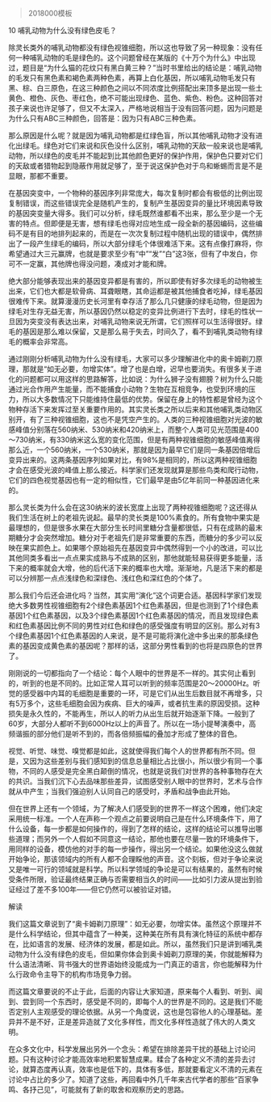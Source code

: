 # 
> 2018000模板


10 哺乳动物为什么没有绿色皮毛？


除灵长类外的哺乳动物都没有绿色视锥细胞，所以这也导致了另一种现象：没有任何一种哺乳动物的毛是绿色的。这个问题曾经在某版的《十万个为什么》中出现过，题目是“为什么猫的花纹只有黑白黄三种？”当时书里给出的结论是：哺乳动物的毛发只有黑色素和褐色素两种色素，再算上白化基因，所以哺乳动物毛发只有黑、棕、白三原色，在这三种颜色之间以不同浓度比例搭配出来顶多是出现一些土黄色、橙色、灰色、枣红色，绝不可能出现绿色、蓝色、紫色、粉色。这种回答对孩子来说也许足够了，但又不太深入，严格地说相当于没有回答问题，因为问题是为什么只有ABC三种颜色，回答是：因为只有ABC三种色素。

那么原因是什么呢？就是因为哺乳动物都是红绿色盲，所以其他哺乳动物才没有进化出绿毛。绿色对它们来说和灰色没什么区别，哺乳动物的天敌一般来说也是哺乳动物，所以绿色的皮毛并不能起到比其他颜色更好的保护作用，保护色只要对它们的天敌或者猎物起到隐蔽作用就足够了，至于说这保护色对于鸟和蜥蜴而言是不是显眼，那都不重要。

在基因突变中，一个物种的基因序列非常庞大，每次复制时都会有极低的比例出现复制错误，而这些错误完全是随机产生的，复制产生基因变异的量比环境因素导致的基因突变量大得多。我们可以分析，绿毛既然谁都看不出来，那么至少是一个无害的特点。但即便是无害，想有绿毛也得对应地生成一段全新的基因编码，这些编码不是有目的地排列起来的，而是在一次次复制过程中随机出现的错误中，偶然排出了一段产生绿毛的编码，所以大部分绿毛个体很难活下来。这有点像打麻将，你希望通过大三元赢牌，也就是要求至少有“中”“发”“白”这3张，但有了中发白，你可不一定赢，其他牌也得没问题，凑成对才能和牌。

绝大部分能够表现出来的基因变异都是有害的，所以即使有好多次绿毛的动物被生出来，它们也大都是软骨病、耳聋眼瞎，其命运都是被其他捕食者吃掉，绿毛基因很难传下来。就算漫漫历史长河里有幸存活了那么几只健康的绿毛动物，但是因为绿毛对生存无益无害，所以基因仍然以稳定的变异比例进行下去时，绿毛的性状一旦因为突变没有表达出来，对哺乳动物来说无所谓，它们照样可以生活得很好。绿毛的基因是那么难以保留，又是那么易于失去，时间久了，看不到哺乳类动物有绿毛的概率会非常高。

通过刚刚分析哺乳动物为什么没有绿毛，大家可以多少理解进化中的奥卡姆剃刀原理，那就是“如无必要，勿增实体”。增了也是白增，迟早也要消失。有很多关于进化的问题都可以用这样的思路解答，比如说：为什么狮子没有翅膀？树为什么只能通过光合作用产生能量，而不能捕食小动物？生物在互相竞争，也受到环境的压力，所以大多数情况下只能维持住最低的优势。保留在身上的特性都是曾经为这个物种存活下来发挥过至关重要作用的。其实灵长类之所以后来和其他哺乳类动物区别开，有了三种视锥细胞，这也不是凭空产生的。人类的三种视锥细胞对光波的敏感峰值分别落在560纳米、530纳米和420纳米上，而整个人类可见光范围是400～730纳米，有330纳米这么宽的变化范围，但是有两种视锥细胞的敏感峰值离得那么近，一个560纳米，一个530纳米，那就是因为最早它们是同一条基因倍增后变异出来的。这两条基因序列如果对比，有98%是相同的，所以这两种视锥细胞才会在感受光波的峰值上那么接近。科学家们还发现就算是那些鸟类和爬行动物，它们的四色视觉基因也有一定的相似性，它们最早是由5亿年前同一种基因进化来的。

那么灵长类为什么会在这30纳米的波长宽度上出现了两种视锥细胞呢？这还得从我们生活在树上的老祖先说起。最早的灵长类是100%素食的。所有食物中果实是最理想的，但是很多水果在大部分生长时间里糖分含量都很低，只有在成熟的最末期糖分才会突然增加。糖分对于老祖先们是非常重要的东西，而糖分的多少可以反映在果实颜色上。如果哪个原始祖先在基因变异中偶然得到一个小的改进，可以比其他同类多看出一点点果实成熟与不成熟的区别，那他就能轻易获得更多能量，活下来的概率就会大增，他的后代活下来的概率也大增。渐渐地，凡是活下来的都是可以分辨那一点点浅绿色和深绿色、浅红色和深红色的个体了。

那么我们今后还会进化吗？当然，其实用“演化”这个词更合适。基因科学家们发现绝大多数男性视锥细胞有2个绿色素基因1个红色素基因，但是也测到了1个绿色素基因1个红色素基因，以及3个绿色素基因1个红色素基因的情况，而且发现绿色素和红色素基因比例不同的男性对红色和绿色的感受强度有明显的区别。那么对有3个绿色素基因1个红色素基因的人来说，是不是可能将演化途中多出来的那条绿色素的基因变成黄色素的基因呢？那样的话，这部分男性看到的也将是四原色的世界了。

刚刚说的一切都指向了一个结论：每个人眼中的世界是不一样的。其实何止看到的，听到的也是不同的。比如正常人耳可以听到的频率范围是20～20000Hz。听觉的感受器中内耳的毛细胞是重要的一环，可是它们从出生后数目就不再增多，只有5万多个，这些毛细胞会因为疾病、巨大的噪声，或者抗生素的原因受损。这种损失是永久性的，不能再生，所以人的听力从出生后就开始逐渐下降。一般到了60岁，大部分人都听不到6000Hz以上的声音了。所以在一场小提琴演奏中，高频谐振的部分他们是听不到的，而各倍频振幅的叠加才形成了整体的音色。

视觉、听觉、味觉、嗅觉都是如此，这就使得我们每个人的世界都有所不同。但是，又因为这些差别与我们感知到的信息总量相比占比很小，所以很少有同一个事物，不同的人感受是完全黑白颠倒的情况，也就是说我们对世界的各种事物存在大的共识。当我们沉下心去品味那些差异，试图感受别人眼中的世界时，艺术与合作就从中产生；当我们强迫别人认同自己的感受时，矛盾和战争由此开始。

但在世界上还有一个领域，为了解决人们感受到的世界不一样这个困难，他们决定采用统一标准。一个人在声称一个观点之前要说明自己是在什么环境条件下，用了什么设备，每一步都是如何操作的，得到了怎样的结论，这样的结论可以推导出哪些道理；而另外一个人假如不同意这一结论，那他也要在尽量一致的环境条件下，用同样的设备，模仿他的对手的每一步操作，得出另一个结论。如果他没这么做就开始争论，那该领域内的所有人都不会理睬他的声音。这个刻板，但对于争论来说又是唯一可行的领域就是科学。所以科学领域的争论是可以有结果的，虽然有时候受条件所限，验证最终结果正确与否需要相当久的时间——比如引力波从提出到验证经过了差不多100年——但它仍然可以被验证对错。





解读


我们这篇文章说到了“奥卡姆剃刀原理”：如无必要，勿增实体。虽然这个原理并不是什么科学结论，但其中蕴含了一种美，这种美在所有具有演化特征的系统中都存在，比如语言的发展、经济体的发展，都是如此。所以，虽然我们只是讲到哺乳类动物为什么没有绿色的皮毛，但如果你体会到奥卡姆剃刀原理的美，你就能解释为什么语法清晰、背书强大的世界语始终没能成为一门真正的语言，你也能解释为什么行政命令主导下的机构市场竞争力弱。

而这篇文章要说的不止于此，后面的内容让大家知道，原来每个人看到、听到、闻到、尝到同一个东西时，感受是不同的，即每个人的世界是不同的。这是我们不能否定别人主观感受的理论依据。从另一个角度说，这也是包容他人的心理基础。差异并不是不好，正是差异造就了文化多样性，而文化多样性造就了伟大的人类文明。

在众多文化中，科学发展出另外一个念头：希望在排除差异干扰的基础上讨论问题。只有这种讨论才能高效率地积累智慧成果。糅合了各种定义不清的差异去讨论，就算态度再认真，效率也是低下的，具体有多低，那就要看定义不清的元素在讨论中占比的多少了。知道了这些，再回看中外几千年来古代学者的那些“百家争鸣、各抒己见”，可能就有了新的取舍和观察历史的思路。




